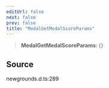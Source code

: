 ```yaml
---
editUrl: false
next: false
prev: false
title: "MedalGetMedalScoreParams"
---
```


> **MedalGetMedalScoreParams**: \{}

## Source

newgrounds.d.ts:289
